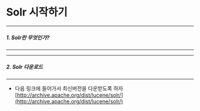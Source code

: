 # Solr 시작하기  

---
##### 1. Solr란 무엇인가?  
---


---
#####  2. Solr 다운로드
---
+ 다음 링크에 들어가서 최신버전을 다운받도록 하자 [http://archive.apache.org/dist/lucene/solr/](http://archive.apache.org/dist/lucene/solr/)   
<!--stackedit_data:
eyJoaXN0b3J5IjpbODI1NDAzMjY4XX0=
-->